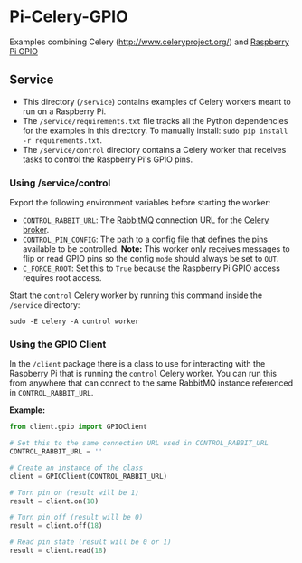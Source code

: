 # Pi-Celery-GPIO
Examples combining Celery (http://www.celeryproject.org/) and [Raspberry Pi GPIO](https://www.raspberrypi.org/documentation/usage/gpio/)



## Service

* This directory (`/service`) contains examples of Celery workers meant to run on a Raspberry Pi.
* The `/service/requirements.txt` file tracks all the Python dependencies for the examples in this directory. To manually install: `sudo pip install -r requirements.txt`.
* The `/service/control` directory contains a Celery worker that receives tasks to control the Raspberry Pi's GPIO pins.


### Using /service/control

Export the following environment variables before starting the worker:
* `CONTROL_RABBIT_URL`: The [RabbitMQ](https://www.rabbitmq.com/) connection URL for the [Celery broker](http://celery.readthedocs.org/en/latest/getting-started/brokers/rabbitmq.html).
* `CONTROL_PIN_CONFIG`: The path to a [config file](https://github.com/projectweekend/Pi-Pin-Manager#configure-it) that defines the pins available to be controlled. **Note:** This worker only receives messages to flip or read GPIO pins so the config `mode` should always be set to `OUT`.
* `C_FORCE_ROOT`: Set this to `True` because the Raspberry Pi GPIO access requires root access.

Start the `control` Celery worker by running this command inside the `/service` directory:
```
sudo -E celery -A control worker
```

### Using the GPIO Client

In the `/client` package there is a class to use for interacting with the Raspberry Pi that is running the `control` Celery worker. You can run this from anywhere that can connect to the same RabbitMQ instance referenced in `CONTROL_RABBIT_URL`.

**Example:**
```python
from client.gpio import GPIOClient

# Set this to the same connection URL used in CONTROL_RABBIT_URL
CONTROL_RABBIT_URL = ''

# Create an instance of the class
client = GPIOClient(CONTROL_RABBIT_URL)

# Turn pin on (result will be 1)
result = client.on(18)

# Turn pin off (result will be 0)
result = client.off(18)

# Read pin state (result will be 0 or 1)
result = client.read(18)
```
